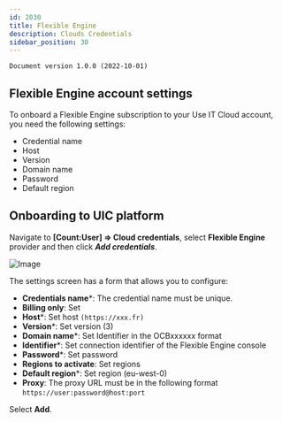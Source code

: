 ```yaml
---
id: 2030
title: Flexible Engine
description: Clouds Credentials
sidebar_position: 30
---
```


```
Document version 1.0.0 (2022-10-01)
```


## Flexible Engine account settings
To onboard a Flexible Engine subscription to your Use IT Cloud account, you need the following settings: 
- Credential name
- Host
- Version
- Domain name
- Password
- Default region

## Onboarding to UIC platform
Navigate to **[Count:User] => Cloud credentials**, select **Flexible Engine** provider and then click ***Add credentials***.

![Image](/img_UIC_Provider_Cred_Settings/fleximage010.png#bordered)

The settings screen has a form that allows you to configure:

- **Credentials name***: The credential name must be unique.
- **Billing only**: Set
- **Host***: Set host ```(https://xxx.fr)```
- **Version***: Set version (3)
- **Domain name***: Set Identifier in the OCBxxxxxx format
- **Identifier***: Set connection identifier of the Flexible Engine console
- **Password***: Set password
- **Regions to activate**: Set regions
- **Default region***: Set region (eu-west-0)
- **Proxy**: The proxy URL must be in the following format ```https://user:password@host:port```


Select **Add**.
